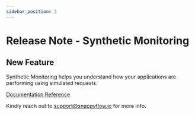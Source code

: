 ```yaml
---
sidebar_position: 3 
---
```

# Release Note - Synthetic Monitoring

## New Feature

Synthetic Monitoring helps you understand how your applications are performing using simulated requests.

[Documentation Reference](/docs/sidebar-sf-selfhosted-turbo/Synthetic/overview)

Kindly reach out to [support@snappyflow.io](mailto:support@snappyflow.io) for more info.
